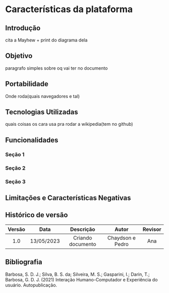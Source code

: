 # Características da plataforma

## Introdução
cita a Mayhew + print do diagrama dela

## Objetivo
paragrafo simples sobre oq vai ter no documento

## Portabilidade
Onde roda(quais navegadores e tal)

## Tecnologias Utilizadas
quais coisas os cara usa pra rodar a wikipedia(tem no github)

## Funcionalidades

### Seção 1
### Seção 2
### Seção 3

## Limitações e Características Negativas

## Histórico de versão

| Versão |    Data    |    Descrição    |      Autor      | Revisor |
| :-----: | :--------: | :---------------: | :--------------: | :-----: |
|   1.0   | 13/05/2023 | Criando documento | Chaydson e Pedro |   Ana   |

## Bibliografia

Barbosa, S. D. J.; Silva, B. S. da; Silveira, M. S.; Gasparini, I.; Darin, T.; Barbosa, G. D. J. (2021) Interação Humano-Computador e Experiência do usuário. Autopublicação.
